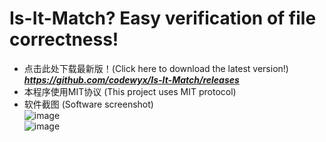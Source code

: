 
# Is-It-Match? Easy verification of file correctness!
- 点击此处下载最新版！(Click here to download the latest version!)
_**https://github.com/codewyx/Is-It-Match/releases**_
- 本程序使用MIT协议 (This project uses MIT protocol)<br>
- 软件截图 (Software screenshot)<br>
![image](https://user-images.githubusercontent.com/66934040/210551015-770423c0-4184-4f72-be4a-2da5f8bff266.png) <br>
![image](https://user-images.githubusercontent.com/66934040/210551069-026d8a40-8902-4ac5-9ad1-6469f4812e17.png)


